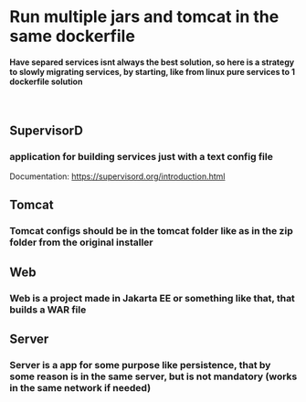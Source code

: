 # Run multiple jars and tomcat in the same dockerfile
#### Have separed services isnt always the best solution, so here is a strategy to slowly migrating services, by starting, like from linux pure services to 1 dockerfile solution  


<br/>

## SupervisorD
### application for building services just with a text config file

Documentation:
https://supervisord.org/introduction.html


## Tomcat
### Tomcat configs should be in the tomcat folder like as in the zip folder from the original installer

## Web
### Web is a project made in Jakarta EE or something like that, that builds a WAR file

## Server
### Server is a app for some purpose like persistence, that by some reason is in the same server, but is not mandatory (works in the same network if needed)
